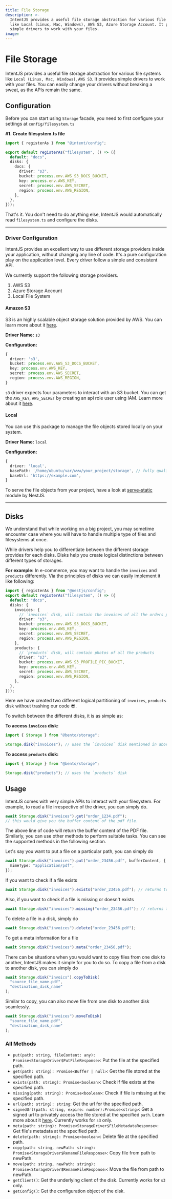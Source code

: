 ```yaml
---
title: File Storage
description: >-
  IntentJS provides a useful file storage abstraction for various file systems
  like Local (Linux, Mac, Windows), AWS S3, Azure Storage Account. It provides
  simple drivers to work with your files.
image:
---
```


# File Storage

IntentJS provides a useful file storage abstraction for various file systems like `Local (Linux, Mac, Windows)`, `AWS S3`. It provides simple drivers to work with your files. You can easily change your drivers without breaking a sweat, as the APIs remain the same.

## Configuration

Before you can start using `Storage` facade, you need to first configure your settings at `config/filesystem.ts`

**#1. Create filesystem.ts file**

```typescript
import { registerAs } from "@intent/config";

export default registerAs("filesystem", () => ({
  default: "docs",
  disks: {
    docs: {
      driver: "s3",
      bucket: process.env.AWS_S3_DOCS_BUCKET,
      key: process.env.AWS_KEY,
      secret: process.env.AWS_SECRET,
      region: process.env.AWS_REGION,
    },
  },
}));
```

That's it. You don't need to do anything else, IntentJS would automatically read `filesystem.ts` and configure the disks.

---

### Driver Configuration

IntentJS provides an excellent way to use different storage providers inside your application, without changing any line of code. It's a pure configuration play on the application level. Every driver follow a simple and consistent API.

We currently support the following storage providers.

1. AWS S3
2. Azure Storage Account
3. Local File System

#### **Amazon S3**

S3 is an highly scalable object storage solution provided by AWS. You can learn more about it [here](https://aws.amazon.com/s3/).

**Driver Name:** `s3`

**Configuration:**

```typescript
{
  driver: 's3',
  bucket: process.env.AWS_S3_DOCS_BUCKET,
  key: process.env.AWS_KEY,
  secret: process.env.AWS_SECRET,
  region: process.env.AWS_REGION,
}
```

`s3` driver expects four parameters to interact with an S3 bucket. You can get the `AWS_KEY`, `AWS_SECRET` by creating an api role user using IAM. Learn more about it [here](https://docs.aws.amazon.com/IAM/latest/UserGuide/id_users_create.html#id_users_create_api).

#### **Local**

You can use this package to manage the file objects stored locally on your system.

**Driver Name:** `local`

**Configuration:**

```typescript
{
  driver: 'local',
  basePath: '/home/ubuntu/var/www/your_project/storage', // fully qualified path of the folder
  baseUrl: 'https://example.com',
}
```

To serve the file objects from your project, have a look at [serve-static](https://docs.nestjs.com/recipes/serve-static) module by NestJS.

---

## Disks

We understand that while working on a big project, you may sometime encounter case where you will have to handle multiple type of files and filesystems at once.

While drivers help you to differentiate between the different storage provides for each disks. Disks help you create logical distinctions between different types of storages.

**For example:** In e-commerce, you may want to handle the `invoices` and `products` differently. Via the principles of disks we can easily implement it like following:

```typescript
import { registerAs } from "@nestjs/config";
export default registerAs("filesystem", () => ({
  default: "docs",
  disks: {
    invoices: {
      // `invoices` disk, will contain the invoices of all the orders passed so far
      driver: "s3",
      bucket: process.env.AWS_S3_DOCS_BUCKET,
      key: process.env.AWS_KEY,
      secret: process.env.AWS_SECRET,
      region: process.env.AWS_REGION,
    },
    products: {
      // `products` disk, will contain photos of all the products
      driver: "s3",
      bucket: process.env.AWS_S3_PROFILE_PIC_BUCKET,
      key: process.env.AWS_KEY,
      secret: process.env.AWS_SECRET,
      region: process.env.AWS_REGION,
    },
  },
}));
```

Here we have created two different logical partitioning of `invoices`, `products` disk without trashing our code 😎.

To switch between the different disks, it is as simple as:

**To access `invoices` disk:**

```typescript
import { Storage } from "@bento/storage";

Storage.disk("invoices"); // uses the `invoices` disk mentioned in above steps
```

**To access `products` disk:**

```typescript
import { Storage } from "@bento/storage";

Storage.disk("products"); // uses the `products` disk
```

## Usage

IntentJS comes with very simple APIs to interact with your filesystem. For example, to read a file irrespective of the driver, you can simply do.

```typescript
await Storage.disk("invoices").get("order_1234.pdf");
// this would give you the buffer content of the pdf file.
```

The above line of code will return the buffer content of the PDF file. Similarly, you can use other methods to perform suitable tasks. You can see the supported methods in the following section.

Let's say you want to put a file on a particular path, you can simply do

```typescript
await Storage.disk("invoices").put("order_23456.pdf", bufferContent, {
  mimeType: "application/pdf",
});
```

If you want to check if a file exists

```ts
await Storage.disk("invoices").exists("order_23456.pdf"); // returns true or false
```

Also, if you want to check if a file is missing or doesn't exists

```typescript
await Storage.disk("invoices").missing("order_23456.pdf"); // returns true or false
```

To delete a file in a disk, simply do

```typescript
await Storage.disk("invoices").delete("order_23456.pdf");
```

To get a meta information for a file

```typescript
await Storage.disk("invoices").meta("order_23456.pdf");
```

There can be situations when you would want to copy files from one disk to another, IntentJS makes it simple for you to do so. To copy a file from a disk to another disk, you can simply do

```typescript
await Storage.disk("invoics").copyToDisk(
  "source_file_name.pdf",
  "destination_disk_name"
);
```

Similar to copy, you can also move file from one disk to another disk seamlessly.

```typescript
await Storage.disk("invoices").moveToDisk(
  "source_file_name.pdf",
  "destination_disk_name"
);
```

### **All Methods**

- `put(path: string, fileContent: any): Promise<StorageDriver$PutFileResponse>`: Put the file at the specified path.
- `get(path: string): Promise<Buffer | null>`: Get the file stored at the specified path.
- `exists(path: string): Promise<boolean>`: Check if file exists at the specified path.
- `missing(path: string): Promise<boolean>`: Check if file is missing at the specified path.
- `url(path: string): string`: Get the url for the specified path.
- `signedUrl(path: string, expire: number):Promise<string>`: Get a signed url to privately access the file stored at the specified `path`. Learn more about it [here](https://docs.aws.amazon.com/AmazonCloudFront/latest/DeveloperGuide/PrivateContent.html). Currently works for `s3` only.
- `meta(path: string): Promise<StorageDriver$FileMetadataResponse>`: Get file's metadata at the specified path.
- `delete(path: string): Promise<boolean>`: Delete file at the specified path.
- `copy(path: string, newPath: string): Promise<StorageDriver$RenameFileResponse>`: Copy file from path to newPath.
- `move(path: string, newPath: string): Promise<StorageDriver$RenameFileResponse>`: Move the file from path to newPath.
- `getClient()`: Get the underlying client of the disk. Currently works for `s3` only.
- `getConfig()`: Get the configuration object of the disk.
